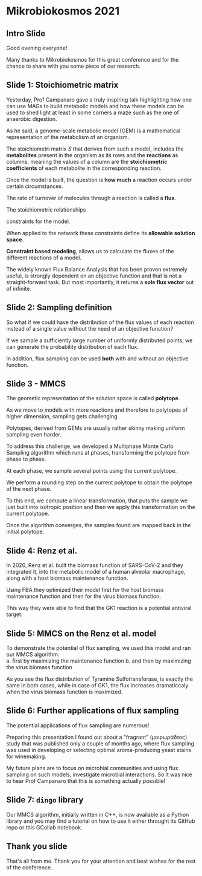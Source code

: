 # Mikrobiokosmos 2021



## Intro Slide 

Good evening everyone! 

Many thanks to Mikrobiokosmos for this great conference 
and for the chance to share with you some piece of our research. 

<!-- 
## Slide 1: GEMs

A genome-scale metabolic model (GEM) is a mathematical representation
of the metabolism of an organism.

GEM reconstruction is a rather challenging task and
in more complex organisms requires huge effort. 

However, nowdays, especially in case of microbes, 
automatic workflows enable such reconstructions based on the genome sequence.  -->

<!-- NOTES FOR SLIDE 1 -->
<!-- and it provides thorough gene–reaction–metabolite connectivity. -->
<!-- Over the last 30 years extensive work has been done to build such models. -->
<!-- for a great range of species; from bacterial strains to the higher primates.  -->
<!-- To conceptualize a metabolic model we need to think of metabolism -->
<!-- not in terms of metabolic maps, but  -->
<!-- as a graph. -->
<!-- A graph where the nodes are the metabolites present and the edges are the reactions.  -->


## Slide 1: Stoichiometric matrix

Yesterday, Prof Campanaro gave a truly inspiring talk 
highlighting how one can use MAGs to build metabolic models
and how these models can be used to shed light at least
in some corners a maze such as the one of anaerobic digestion.

As he said, a genome-scale metabolic model (GEM) is a mathematical representation
of the metabolism of an organism.

The stoichiometri matrix $S$ that derives from such a model, 
includes the **metabolites** present in the organism as its rows
and the **reactions** as columns,
meaning the values of a column are the **stoichiometric coefficients** of each metabolite 
in the corresponding reaction.

<!-- As you can see in matrix $S$ here, each row is a metabolite 
and each column a reaction.  -->
<!-- Thus, what we have in column 1 for example
is that 1 molecule of the orange triangle is consumed 
for a red rectangle to be produced. -->


<!-- Such a stoichiometric matrix may include not only the 
reactions that take place inside a cell. -->
<!-- Exchange reactions representing the flow of metabolites in and out of the cell, can be included too.  -->

<!-- Further **constraints** such as the growth of the organism under study is incorporated into the reconstruction. -->

<!-- Such functions simulate metabolites consumed during biomass production.  -->

Once the model is built, the question is **how much** a reaction occurs under certain circumstances. 

The rate of turnover of molecules through a reaction is called a **flux**.

The stoichiometric relationships 
<!-- impose a series of **mass balance constraints**, -->
<!-- while  -->
<!-- and the lower and upper bounds of each flux impose certain **capacity constraints**.  -->
constraints for the model.

When applied to the network these constraints define its **allowable solution space**. 

**Constraint based modeling**, allows us to calculate the fluxes of the different reactions of a model.


<!-- Using the widely known Flux Balance Analysis, we can get a single,
optimal flux distribution that maximizes or minimizes the objective function and lies on the edge of the allowable solution space.  -->

The widely known Flux Balance Analysis that has been proven extremely useful,
is strongly dependent on an objective function and that is not a straight-forward task.
But most importantly, it returns a **sole flux vector** out of infinite. 

<!-- The stoichiometries impose constraints on the flow of metabolites through the network. -->

<!-- Moreover, building an objective function and especially a biomass function that 
is commonly used in such studies, is not a straight-forward task. -->

## Slide 2: Sampling definition

So what if we could have the distribution of the flux values of each reaction instead of a single value
without the need of an objective function? 

If we sample a sufficiently large number of uniformly distributed points, we can generate the probability distribution of each flux.

<!-- Hence, we can obtain a thorough representation of the steady states of the metabolic network and we can study the properties of certain components of the whole network to deduce significant biological insights. -->

In addition, flux sampling can be used **both** with and without an objective function.

<!-- providing flux distribution of each reaction considering that one is optimized.  -->
<!-- In the first case, instead of sampling in the whole of the solution space 
we sample in a smalle part of it where the objective function becomes minimum or maximum.  -->
<!-- In the first case, we are able to sample steady states when a particular reaction goes at its minimum or maximum.  -->


## Slide 3 - MMCS

The geometic representation of the solution space is called **polytope**.

As we move to models with more reactions and therefore to polytopes of higher dimension,
sampling gets challenging. 

Polytopes, derived from GEMs are usually rather skinny making uniform sampling even harder.

To address this challenge, we developed a Multiphase 
Monte Carlo Sampling algorithm which runs at phases, transforming 
the polytope from phase to phase.

At each phase, we sample several points using the current polytope. 
<!-- Each chain contains at most l points (for simplicity consider l = O(1)).  -->

<!-- To generate the points we employ an efficient implementation of Billiard Walk. -->

<!-- We repeat this procedure until the total number of samples in Pi reaches the maximum number λ; we need λl chains.  -->

<!-- To compute a starting point for a chain, we pick a point uniformly at random in the Chebychev ball of $P_i$ 
and we perform $O(\sqrt{d})$ burn-in BW steps to obtain a warm start. -->

<!-- After we have generated a number of sample points  -->
We perform a rounding step on the current polytope to obtain the polytope of the next phase.

To this end, we compute a linear transformation, that puts the sample we just built into isotropic position and then we apply this transformation on the current polytope. 

Once the algorithm converges, the samples found are mapped back in the initial polytope.
<!-- To find the suitable $T_i$ we compute the SVD decomposition of the matrix that contains the sample row-wise. -->


## Slide 4: Renz et al.
In 2020, Renz et al. built the biomass function of SARS-CoV-2
and they integrated it, into the metabolic model of a human alveolar macrophage,
along with a host biomass maintenance function. 

Using FBA they optimized their model first for the host biomass maintenance function 
and then for the virus biomass function.

This way they were able to find that the GK1 reaction is a potential antiviral target. 

<!-- Knocking-out GK1 decreased the growth of the virus to zero, while not affecting the host.  -->


## Slide 5: MMCS on the Renz et al. model

To demonstrate the potential of flux sampling, we used this model 
and ran our MMCS algorithm:  
   a. first by maximizing the maintenance function 
   b. and then by maximizing the virus biomass function 

<!-- Using the corresponding values for the Tyramine Sulfotransferase and the Guanylate kinase reactions, 
we built their corresponding distributions. -->

As you see the flux distribution of Tyramine Sulfotransferase, 
is exactly the same in both cases, 
while in case of GK1, the flux increases dramaticcaly when the virus biomass function is maximized.
<!-- indicating that SARS-Cov-2 has a great impact on 
that reaction and by fixing that you may reverse its effects.  -->


## Slide 6: Further applications of flux sampling

The potential applications of flux sampling are numerous! 

Preparing this presentation I found out about a "fragrant" (μοιρωράδτος) 
study that was published only a couple of months ago, where flux sampling was used in developing or 
selecting optimal aroma-producing yeast stains for winemaking.

My future plans are to focus on microbial communities 
and using flux sampling on such models, investigate microbial interactions. 
So it was nice to hear Prof Campanaro that this is something actually possible! 


## Slide 7: `dingo` library

Our MMCS algorithm, initially written in C++, 
is now available as a Python library and you may find a 
tutorial on how to use it either throught its GitHub repo
or this GCollab notebook. 


## Thank you slide
That's all from me. 
Thank you for your attention 
and best wishes for the rest of the conference. 

 

<!-- 

       % \begin{definition}
      %    a probability distribution over vectors is said to be in isotropic position if its covariance matrix is equal to the identity matrix.
      % \end{definition}

      % \begin{definition}
      %    a covariance matrix (also known as auto-covariance matrix, dispersion matrix, variance matrix, or variance–covariance matrix) is a square matrix giving the covariance between each pair of elements of a given random vector. Any covariance matrix is symmetric and positive semi-definite and its main diagonal contains variances (i.e., the covariance of each element with itself).
      % \end{definition}



            % \item Sample $O(d)$ points from $P_i$ with \textbf{Billiard walk} and estimate the Effective Sample Size (ESS) of the sample in $P_i$.
            % \item Map the sampled points to an isotropic position and apply the same transformation $T_i$ to $P_i$, set $P_{i+1} = T_i(P_i)$.
            % \item $i=i+1$; goto 1.
            % \item Stop when the sum of ESS $>N$ \textbf{and} PSRF $<1.1$. -->
